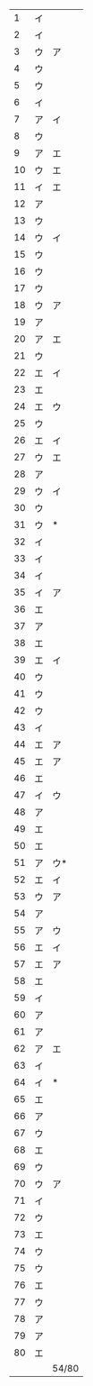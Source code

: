 |      |      |       |
| ---- | ---- | ----- |
| 1    | イ   |       |
| 2    | イ   |       |
| 3    | ウ   | ア    |
| 4    | ウ   |       |
| 5    | ウ   |       |
| 6    | イ   |       |
| 7    | ア   | イ    |
| 8    | ウ   |       |
| 9    | ア   | エ    |
| 10   | ウ   | エ    |
| 11   | イ   | エ    |
| 12   | ア   |       |
| 13   | ウ   |       |
| 14   | ウ   | イ    |
| 15   | ウ   |       |
| 16   | ウ   |       |
| 17   | ウ   |       |
| 18   | ウ   | ア    |
| 19   | ア   |       |
| 20   | ア   | エ    |
| 21   | ウ   |       |
| 22   | エ   | イ    |
| 23   | エ   |       |
| 24   | エ   | ウ    |
| 25   | ウ   |       |
| 26   | エ   | イ    |
| 27   | ウ   | エ    |
| 28   | ア   |       |
| 29   | ウ   | イ    |
| 30   | ウ   |       |
| 31   | ウ   | *     |
| 32   | イ   |       |
| 33   | イ   |       |
| 34   | イ   |       |
| 35   | イ   | ア    |
| 36   | エ   |       |
| 37   | ア   |       |
| 38   | エ   |       |
| 39   | エ   | イ    |
| 40   | ウ   |       |
| 41   | ウ   |       |
| 42   | ウ   |       |
| 43   | イ   |       |
| 44   | エ   | ア    |
| 45   | エ   | ア    |
| 46   | エ   |       |
| 47   | イ   | ウ    |
| 48   | ア   |       |
| 49   | エ   |       |
| 50   | エ   |       |
| 51   | ア   | ウ*   |
| 52   | エ   | イ    |
| 53   | ウ   | ア    |
| 54   | ア   |       |
| 55   | ア   | ウ    |
| 56   | エ   | イ    |
| 57   | エ   | ア    |
| 58   | エ   |       |
| 59   | イ   |       |
| 60   | ア   |       |
| 61   | ア   |       |
| 62   | ア   | エ    |
| 63   | イ   |       |
| 64   | イ   | *     |
| 65   | エ   |       |
| 66   | ア   |       |
| 67   | ウ   |       |
| 68   | エ   |       |
| 69   | ウ   |       |
| 70   | ウ   | ア    |
| 71   | イ   |       |
| 72   | ウ   |       |
| 73   | エ   |       |
| 74   | ウ   |       |
| 75   | ウ   |       |
| 76   | エ   |       |
| 77   | ウ   |       |
| 78   | ア   |       |
| 79   | ア   |       |
| 80   | エ   |       |
|      |      | 54/80 |

